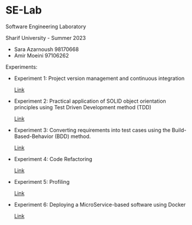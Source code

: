 # SE-Lab

Software Engineering Laboratory

Sharif University - Summer 2023

- Sara Azarnoush 98170668
- Amir Moeini 97106262

Experiments:

  - Experiment 1: Project version management and continuous integration
    
    [Link](https://github.com/moeiniamir/SELab1)
  - Experiment 2: Practical application of SOLID object orientation principles using Test Driven Development method (TDD)
    
    [Link](https://github.com/saaz742/SE-Lab/tree/main/Exp2)
  - Experiment 3: Converting requirements into test cases using the Build-Based-Behavior (BDD) method.
    
    [Link](https://github.com/moeiniamir/SELab3)
  - Experiment 4: Code Refactoring

    [Link](https://github.com/saaz742/SE-Lab/tree/main/Exp4)
  - Experiment 5: Profiling

    [Link](https://github.com/moeiniamir/SELab5/tree/master)
  - Experiment 6: Deploying a MicroService-based software using Docker

    [Link](https://github.com/saaz742/SE-Lab/tree/main/Exp6)

